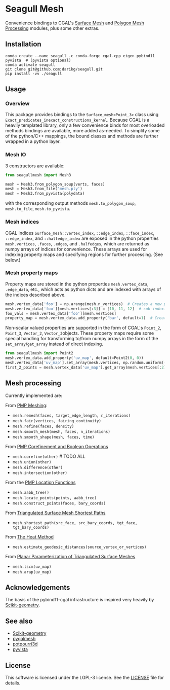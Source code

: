 # Seagull Mesh

Convenience bindings to CGAL's [Surface Mesh](https://doc.cgal.org/latest/Surface_mesh/index.html)
 and [Polygon Mesh Processing](https://doc.cgal.org/latest/Polygon_mesh_processing/index.html) modules, plus some other 
extras.

## Installation

```shell
conda create --name seagull -c conda-forge cgal-cpp eigen pybind11 pyvista  # (pyvista optional)
conda activate seagull
git clone git@github.com:darikg/seagull.git
pip install -vv ./seagull 
```

## Usage

### Overview

This package provides bindings to the `Surface_mesh<Point_3>` class using 
`Exact_predicates_inexact_constructions_kernel`. Because CGAL is a heavily templated library, only a few convenience 
binds for most overloaded methods 
bindings are available, more added as-needed. To simplify some of the python/C++ mappings, the bound classes and 
methods are 
further wrapped in a python layer.

### Mesh IO

3 constructors are available:
```python
from seagullmesh import Mesh3

mesh = Mesh3.from_polygon_soup(verts, faces)
mesh = Mesh3.from_file('mesh.ply')
mesh = Mesh3.from_pyvista(polydata)
```

with the corresponding output methods `mesh.to_polygon_soup`, `mesh.to_file`, `mesh.to_pyvista`.

### Mesh indices

CGAL indices `Surface_mesh::vertex_index`, `::edge_index`, `::face_index`, `::edge_index`, and `::halfedge_index` 
are exposed in the python properties `mesh.vertices`, `.faces`, `.edges`, and `.halfedges`, which are returned as 
numpy arrays of indices for convenience. These arrays are used for indexing property maps and specifying regions for 
further processing. (See below.)

### Mesh property maps

Property maps are stored in the python properties `mesh.vertex_data`, `.edge_data`, etc., which acts as python dicts 
and are indexed with arrays of the indices described above.

```python
mesh.vertex_data['foo'] = np.arange(mesh.n_vertices)  # Creates a new property
mesh.vertex_data['foo'][mesh.vertices[:3]] = [10, 11, 12]  # sub-indexing
foo_vals = mesh.vertex_data['foo'][mesh.vertices]
property_map = mesh.vertex_data.add_property('bar', default=1)  # Create a property map manually
```

Non-scalar valued properties are supported in the form of CGAL's `Point_2`, `Point_3`, `Vector_2`, `Vector_3`objects.
These property maps require some special handling for transforming to/from numpy arrays in the form of the 
`set_array`/`get_array` instead of direct indexing.

```python
from seagullmesh import Point2
mesh.vertex_data.add_property('uv_map', default=Point2(0, 0))
mesh.vertex_data['uv_map'].set_array(mesh.vertices, np.random.uniform(-1, 1, (mesh.n_vertices, 2)))
first_2_points = mesh.vertex_data['uv_map'].get_array(mesh.vertices[:2])
```

## Mesh processing

Currently implemented are:

From [PMP Meshing](https://doc.cgal.org/latest/Polygon_mesh_processing/group__PMP__meshing__grp.html):
  - `mesh.remesh(faces, target_edge_length, n_iterations)`
  - `mesh.fair(vertices, fairing_continuity)`
  - `mesh.refine(faces, density)`
  - `mesh.smooth_mesh(mesh, faces, n_iterations)`
  - `mesh.smooth_shape(mesh, faces, time)`

From [PMP Corefinement and Boolean Operations](https://doc.cgal.org/latest/Polygon_mesh_processing/group__PMP__corefinement__grp.html)
  - `mesh.corefine(other)`  # TODO ALL
  - `mesh.union(other)`
  - `mesh.difference(other)`
  - `mesh.intersection(other)`

From the [PMP Location Functions](https://doc.cgal.org/latest/Polygon_mesh_processing/group__PMP__locate__grp.html)
  - `mesh.aabb_tree()`
  - `mesh.locate_points(points, aabb_tree)`
  - `mesh.construct_points(faces, bary_coords)`

From [Triangulated Surface Mesh Shortest Paths
](https://doc.cgal.org/latest/Surface_mesh_shortest_path/group__PkgSurfaceMeshShortestPathRef.html)
  - `mesh.shortest_path(src_face, src_bary_coords, tgt_face, tgt_bary_coords)`

From [The Heat Method](https://doc.cgal.org/latest/Heat_method_3/classCGAL_1_1Heat__method__3_1_1Surface__mesh__geodesic__distances__3.html)
  - `mesh.estimate_geodesic_distances(source_vertex_or_vertices)`

From [Planar Parameterization of Triangulated Surface Meshes](https://doc.cgal.org/latest/Surface_mesh_parameterization/group__PkgSurfaceMeshParameterizationRef.html)
  - `mesh.lscm(uv_map)`
  - `mesh.arap(uv_map)`

## Acknowledgements

The basis of the pybind11-cgal infrastructure is inspired very heavily by [Scikit-geometry](https://github.com/scikit-geometry/scikit-geometry).

## See also
  - [Scikit-geometry](https://github.com/scikit-geometry/scikit-geometry)
  - [pygalmesh](https://github.com/meshpro/pygalmesh)
  - [potpourri3d](https://github.com/nmwsharp/potpourri3d)
  - [pyvista](https://github.com/pyvista/pyvista)

## License

This software is licensed under the LGPL-3 license. See the [LICENSE](LICENSE) file for details.
